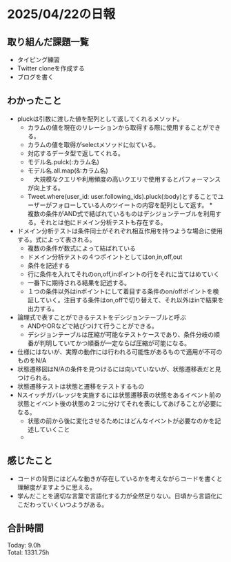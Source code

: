# 2025/04/22の日報
## 取り組んだ課題一覧
* タイピング練習
*  Twitter cloneを作成する
*  ブログを書く
## わかったこと
* pluckは引数に渡した値を配列として返してくれるメソッド。
  *  カラムの値を現在のリレーションから取得する際に使用することができる。
  *  カラムの値を取得がselectメソッドに似ている。
  *  対応するデータ型で返してくれる。
  *  モデル名.pulck(:カラム名)
  *  モデル名.all.map(&:カラム名)
  *  　大規模なクエリや利用頻度の高いクエリで使用するとパフォーマンスが向上する。
  *  Tweet.where(user_id: user.following_ids).pluck(:body)とすることでユーザーがフォローしている人のツイートの内容を配列として返す。
*　複数の条件がAND式で結ばれているものはデシジョンテーブルを利用する。それとは他にドメイン分析テストも存在する。
* ドメイン分析テストは条件同士がそれぞれ相互作用を持つような場合に使用する。式によって表される。
  * 複数の条件が数式によって結ばれている
  * ドメイン分析テストの４つポイントとしてはon,in,off,out
  * 条件を記述する
  * 行に条件を入れてそれのon,off,inポイントの行をそれに当てはめていく
  * 一番下に期待される結果を記述する。
  * １つの条件以外はinポイントにして着目する条件のon/offポイントを検証していく。注目する条件はon,offで切り替えて、それ以外はinで結果を出力する。
* 論理式で表すことができるテストをデシジョンテーブルと呼ぶ
  * ANDやORなどで結びつけて行うことができる。
  * デシジョンテーブルは圧縮が可能なテストケースであり、条件分岐の順番が判明していてかつ順番が一定ならば圧縮が可能になる。
* 仕様にはないが、実際の動作には行われる可能性があるもので適用が不可のものをN/A
* 状態遷移図はN/Aの条件を見つけるには向いていないが、状態遷移表だと見つけられる。
* 状態遷移テストは状態と遷移をテストするもの
* Nスイッチガバレッジを実施するには状態遷移表の状態をあるイベント前の状態とイベント後の状態の２つに分けてそれを表にしてあげることが必要になる。
  * 状態の前から後に変化させるためにはどんなイベントが必要なのかを記述していくこと
  *   
           
## 感じたこと
* コードの背景にはどんな動きが存在しているかを考えながらコードを書くと理解度がますように思える。
* 学んだことを適切な言葉で言語化する力が全然足りない。日頃から言語化にこだわっていくいつようがある。
##  合計時間 
Today: 9.0h<br>
Total: 1331.75h
